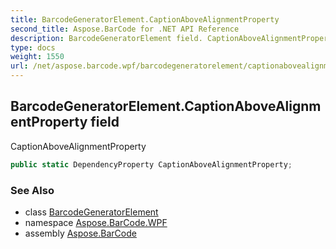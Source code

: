 ```yaml
---
title: BarcodeGeneratorElement.CaptionAboveAlignmentProperty
second_title: Aspose.BarCode for .NET API Reference
description: BarcodeGeneratorElement field. CaptionAboveAlignmentProperty
type: docs
weight: 1550
url: /net/aspose.barcode.wpf/barcodegeneratorelement/captionabovealignmentproperty/
---
```

## BarcodeGeneratorElement.CaptionAboveAlignmentProperty field

CaptionAboveAlignmentProperty

```csharp
public static DependencyProperty CaptionAboveAlignmentProperty;
```

### See Also

* class [BarcodeGeneratorElement](../)
* namespace [Aspose.BarCode.WPF](../../barcodegeneratorelement/)
* assembly [Aspose.BarCode](../../../)


